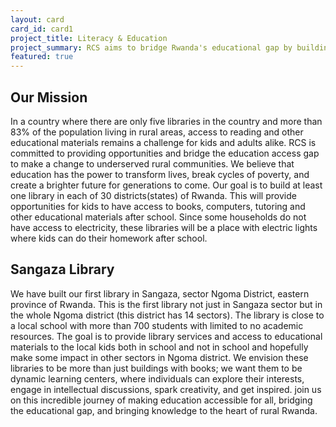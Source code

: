 ```yaml
---
layout: card
card_id: card1
project_title: Literacy & Education
project_summary: RCS aims to bridge Rwanda's educational gap by building libraries, starting with Sangaza, to provide learning resources for rural communities.
featured: true
---
```

<!--Featured cards can be written in HTML or markdown -->

<h2>Our Mission</h2>
In a country where there are only five libraries in the country and more than 83% of the population living in rural areas, access to reading and other educational materials remains a challenge for kids and adults alike. RCS is committed to providing opportunities and bridge the education access gap to make a change to underserved rural communities. We believe that education has the power to transform lives, break cycles of poverty, and create a brighter future for generations to come.
Our goal is to build at least one library in each of 30 districts(states) of Rwanda. This will provide opportunities for kids to have access to books, computers, tutoring and other educational materials after school. Since some households do not have access to electricity, these libraries will be a place with electric lights where kids can do their homework after school.

<h2>Sangaza Library</h2>
We have built our first library in Sangaza, sector Ngoma District, eastern province of Rwanda. This is the first library not just in Sangaza sector but in the whole Ngoma district (this district has 14 sectors). The library is close to a local school with more than 700 students with limited to no academic resources. The goal is to provide library services and access to educational materials to the local kids both in school and not in school and hopefully make some impact in other sectors in Ngoma district.
We envision these libraries to be more than just buildings with books; we want them to be dynamic learning centers, where individuals can explore their interests, engage in intellectual discussions, spark creativity, and get inspired.
 join us on this incredible journey of making education accessible for all, bridging the educational gap, and bringing knowledge to the heart of rural Rwanda.

